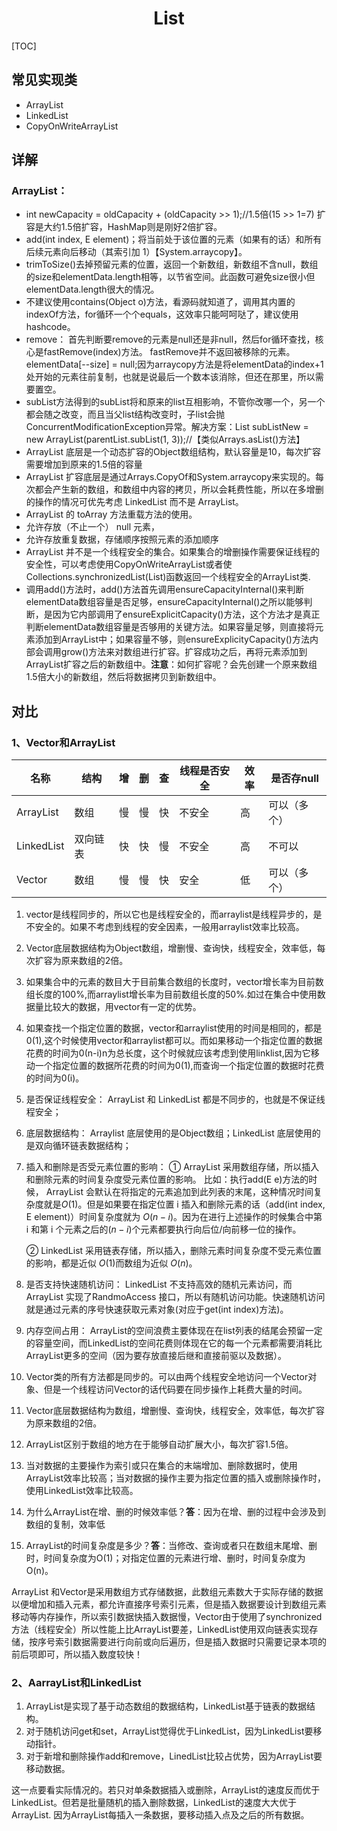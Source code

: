 <h1 align="center">List</h1>

[TOC]

## 常见实现类

* ArrayList
* LinkedList
* CopyOnWriteArrayList



## 详解

### ArrayList：

* int newCapacity = oldCapacity + (oldCapacity >> 1);//1.5倍(15 >> 1=7) 扩容是大约1.5倍扩容，HashMap则是刚好2倍扩容。
* add(int index, E element)；将当前处于该位置的元素（如果有的话）和所有后续元素向后移动（其索引加 1）【System.arraycopy】。
* trimToSize()去掉预留元素的位置，返回一个新数组，新数组不含null，数组的size和elementData.length相等，以节省空间。此函数可避免size很小但elementData.length很大的情况。
* 不建议使用contains(Object o)方法，看源码就知道了，调用其内置的indexOf方法，for循环一个个equals，这效率只能呵呵哒了，建议使用hashcode。
* remove： 首先判断要remove的元素是null还是非null，然后for循环查找，核心是fastRemove(index)方法。 fastRemove并不返回被移除的元素。  elementData[--size] = null;因为arraycopy方法是将elementData的index+1处开始的元素往前复制，也就是说最后一个数本该消除，但还在那里，所以需要置空。
* subList方法得到的subList将和原来的list互相影响，不管你改哪一个，另一个都会随之改变，而且当父list结构改变时，子list会抛ConcurrentModificationException异常。解决方案：List<String> subListNew = new ArrayList(parentList.subList(1, 3));//【类似Arrays.asList()方法】
* ArrayList 底层是一个动态扩容的Object数组结构，默认容量是10，每次扩容需要增加到原来的1.5倍的容量
* ArrayList 扩容底层是通过Arrays.CopyOf和System.arraycopy来实现的。每次都会产生新的数组，和数组中内容的拷贝，所以会耗费性能，所以在多增删的操作的情况可优先考虑 LinkedList 而不是 ArrayList。
* ArrayList 的 toArray 方法重载方法的使用。
* 允许存放（不止一个） null 元素，
* 允许存放重复数据，存储顺序按照元素的添加顺序
* ArrayList 并不是一个线程安全的集合。如果集合的增删操作需要保证线程的安全性，可以考虑使用CopyOnWriteArrayList或者使Collections.synchronizedList(List)函数返回一个线程安全的ArrayList类.
* 调用add()方法时，add()方法首先调用ensureCapacityInternal()来判断elementData数组容量是否足够，ensureCapacityInternal()之所以能够判断，是因为它内部调用了ensureExplicitCapacity()方法，这个方法才是真正判断elementData数组容量是否够用的关键方法。如果容量足够，则直接将元素添加到ArrayList中；如果容量不够，则ensureExplicityCapacity()方法内部会调用grow()方法来对数组进行扩容。扩容成功之后，再将元素添加到ArrayList扩容之后的新数组中。**注意**：如何扩容呢？会先创建一个原来数组1.5倍大小的新数组，然后将数据拷贝到新数组中。



## 对比

### 1、Vector和ArrayList

| 名称       | 结构     | 增   | 删   | 查   | 线程是否安全 | 效率 | 是否存null   |
| ---------- | -------- | ---- | ---- | ---- | ------------ | ---- | ------------ |
| ArrayList  | 数组     | 慢   | 慢   | 快   | 不安全       | 高   | 可以（多个） |
| LinkedList | 双向链表 | 快   | 快   | 慢   | 不安全       | 高   | 不可以       |
| Vector     | 数组     | 慢   | 慢   | 快   | 安全         | 低   | 可以（多个） |

1. vector是线程同步的，所以它也是线程安全的，而arraylist是线程异步的，是不安全的。如果不考虑到线程的安全因素，一般用arraylist效率比较高。

2. Vector底层数据结构为Object数组，增删慢、查询快，线程安全，效率低，每次扩容为原来数组的2倍。

3. 如果集合中的元素的数目大于目前集合数组的长度时，vector增长率为目前数组长度的100%,而arraylist增长率为目前数组长度的50%.如过在集合中使用数据量比较大的数据，用vector有一定的优势。

4. 如果查找一个指定位置的数据，vector和arraylist使用的时间是相同的，都是0(1),这个时候使用vector和arraylist都可以。而如果移动一个指定位置的数据花费的时间为0(n-i)n为总长度，这个时候就应该考虑到使用linklist,因为它移动一个指定位置的数据所花费的时间为0(1),而查询一个指定位置的数据时花费的时间为0(i)。

5. 是否保证线程安全： ArrayList 和 LinkedList 都是不同步的，也就是不保证线程安全；

6. 底层数据结构： Arraylist 底层使用的是Object数组；LinkedList 底层使用的是双向循环链表数据结构；

7. 插入和删除是否受元素位置的影响：
   ① ArrayList 采用数组存储，所以插入和删除元素的时间复杂度受元素位置的影响。 比如：执行add(E e)方法的时候， ArrayList 会默认在将指定的元素追加到此列表的末尾，这种情况时间复杂度就是$O(1)$。但是如果要在指定位置 i 插入和删除元素的话（add(int index, E element)）时间复杂度就为 $O(n-i)$。因为在进行上述操作的时候集合中第 i 和第 i 个元素之后的$(n-i)$个元素都要执行向后位/向前移一位的操作。

    ② LinkedList 采用链表存储，所以插入，删除元素时间复杂度不受元素位置的影响，都是近似 $O(1)$而数组为近似 $O(n)$。

8. 是否支持快速随机访问： LinkedList 不支持高效的随机元素访问，而ArrayList 实现了RandmoAccess 接口，所以有随机访问功能。快速随机访问就是通过元素的序号快速获取元素对象(对应于get(int index)方法)。

9. 内存空间占用： ArrayList的空间浪费主要体现在在list列表的结尾会预留一定的容量空间，而LinkedList的空间花费则体现在它的每一个元素都需要消耗比ArrayList更多的空间（因为要存放直接后继和直接前驱以及数据）。

10. Vector类的所有方法都是同步的。可以由两个线程安全地访问一个Vector对象、但是一个线程访问Vector的话代码要在同步操作上耗费大量的时间。

11. Vector底层数据结构为数组，增删慢、查询快，线程安全，效率低，每次扩容为原来数组的2倍。

12. ArrayList区别于数组的地方在于能够自动扩展大小，每次扩容1.5倍。

13. 当对数据的主要操作为索引或只在集合的末端增加、删除数据时，使用ArrayList效率比较高；当对数据的操作主要为指定位置的插入或删除操作时，使用LinkedList效率比较高。

14. 为什么ArrayList在增、删的时候效率低？**答**：因为在增、删的过程中会涉及到数组的复制，效率低

15. ArrayList的时间复杂度是多少？**答**：当修改、查询或者只在数组末尾增、删时，时间复杂度为O(1)；对指定位置的元素进行增、删时，时间复杂度为O(n)。

ArrayList 和Vector是采用数组方式存储数据，此数组元素数大于实际存储的数据以便增加和插入元素，都允许直接序号索引元素，但是插入数据要设计到数组元素移动等内存操作，所以索引数据快插入数据慢，Vector由于使用了synchronized方法（线程安全）所以性能上比ArrayList要差，LinkedList使用双向链表实现存储，按序号索引数据需要进行向前或向后遍历，但是插入数据时只需要记录本项的前后项即可，所以插入数度较快！
    

### 2、AarrayList和LinkedList

1. ArrayList是实现了基于动态数组的数据结构，LinkedList基于链表的数据结构。
2. 对于随机访问get和set，ArrayList觉得优于LinkedList，因为LinkedList要移动指针。
3. 对于新增和删除操作add和remove，LinedList比较占优势，因为ArrayList要移动数据。

这一点要看实际情况的。若只对单条数据插入或删除，ArrayList的速度反而优于LinkedList。但若是批量随机的插入删除数据，LinkedList的速度大大优于ArrayList. 因为ArrayList每插入一条数据，要移动插入点及之后的所有数据。